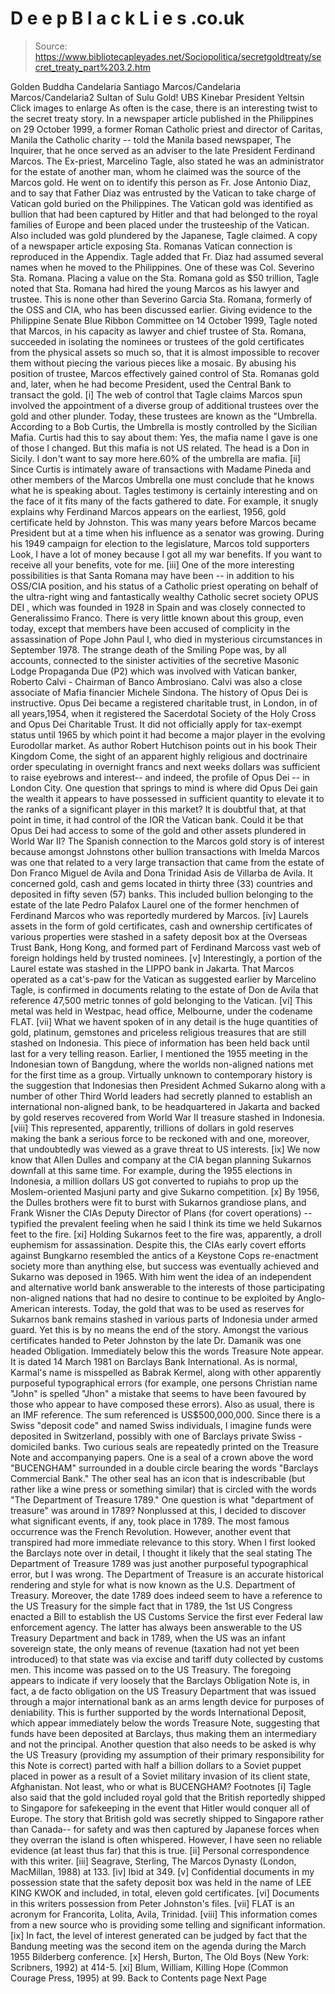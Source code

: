 # D e e p B l a c k L i e s .co.uk

> Source: https://www.bibliotecapleyades.net/Sociopolitica/secretgoldtreaty/secret_treaty_part%203.2.htm

Golden Buddha
Candelaria Santiago
Marcos/Candelaria
Marcos/Candelaria2
Sultan of Sulu
Gold! UBS Kinebar
President Yeltsin
Click images to enlarge
As often is the case, there is an interesting twist to the secret treaty story. In a newspaper article published in the Philippines on 29 October 1999, a former Roman Catholic priest and director of Caritas, Manila the Catholic charity -- told the Manila based newspaper, The Inquirer, that he once served as an adviser to the late President Ferdinand Marcos. The Ex-priest, Marcelino Tagle, also stated he was an administrator for the estate of another man, whom he claimed was the source of the Marcos gold.
He went on to identify this person as Fr. Jose Antonio Diaz, and to say that Father Diaz was entrusted by the Vatican to take charge of Vatican gold buried on the Philippines. The Vatican gold was identified as bullion that had been captured by Hitler and that had belonged to the royal families of Europe and been placed under the trusteeship of the Vatican. Also included was gold plundered by the Japanese, Tagle claimed. A copy of a newspaper article exposing Sta. Romanas Vatican connection is reproduced in the Appendix.
Tagle added that Fr. Diaz had assumed several names when he moved to the Philippines. One of these was Col. Severino Sta. Romana. Placing a value on the Sta. Romana gold as $50 trillion, Tagle noted that Sta. Romana had hired the young Marcos as his lawyer and trustee. This is none other than Severino Garcia Sta. Romana, formerly of the OSS and CIA, who has been discussed earlier.
Giving evidence to the Philippine Senate Blue Ribbon Committee on 14 October 1999, Tagle noted that Marcos, in his capacity as lawyer and chief trustee of Sta. Romana, succeeded in isolating the nominees or trustees of the gold certificates from the physical assets so much so, that it is almost impossible to recover them without piecing the various pieces like a mosaic. By abusing his position of trustee, Marcos effectively gained control of Sta. Romanas gold and, later, when he had become President, used the Central Bank to transact the gold. [i]
The web of control that Tagle claims Marcos spun involved the appointment of a diverse group of additional trustees over the gold and other plunder. Today, these trustees are known as the "Umbrella. According to a Bob Curtis, the Umbrella is mostly controlled by the Sicilian Mafia. Curtis had this to say about them: Yes, the mafia name I gave is one of those I changed. But this mafia is not US related. The head is a Don in Sicily. I don't want to say more here.60% of the umbrella are mafia. [ii] Since Curtis is intimately aware of transactions with Madame Pineda and other members of the Marcos Umbrella one must conclude that he knows what he is speaking about.
Tagles testimony is certainly interesting and on the face of it fits many of the facts gathered to date. For example, it snugly explains why Ferdinand Marcos appears on the earliest, 1956, gold certificate held by Johnston. This was many years before Marcos became President but at a time when his influence as a senator was growing. During his 1949 campaign for election to the legislature, Marcos told supporters Look, I have a lot of money because I got all my war benefits. If you want to receive all your benefits, vote for me. [iii]
One of the more interesting possibilities is that Santa Romana may have been -- in addition to his OSS/CIA position, and his status of a Catholic priest operating on behalf of the ultra-right wing and fantastically wealthy Catholic secret society OPUS DEI , which was founded in 1928 in Spain and was closely connected to Generalissimo Franco. There is very little known about this group, even today, except that members have been accused of complicity in the assassination of Pope John Paul I, who died in mysterious circumstances in September 1978. The strange death of the Smiling Pope was, by all accounts, connected to the sinister activities of the secretive Masonic Lodge Propaganda Due (P2) which was involved with Vatican banker, Roberto Calvi - Chairman of Banco Ambrosiano. Calvi was also a close associate of Mafia financier Michele Sindona.
The history of Opus Dei is instructive. Opus Dei became a registered charitable trust, in London, in of all years,1954, when it registered the Sacerdotal Society of the Holy Cross and Opus Dei Charitable Trust. It did not officially apply for tax-exempt status until 1965 by which point it had become a major player in the evolving Eurodollar market. As author Robert Hutchison points out in his book Their Kingdom Come, the sight of an apparent highly religious and doctrinaire order speculating in overnight francs and next weeks dollars was sufficient to raise eyebrows and interest-- and indeed, the profile of Opus Dei -- in London City. One question that springs to mind is where did Opus Dei gain the wealth it appears to have possessed in sufficient quantity to elevate it to the ranks of a significant player in this market? It is doubtful that, at that point in time, it had control of the IOR the Vatican bank. Could it be that Opus Dei had access to some of the gold and other assets plundered in World War II?
The Spanish connection to the Marcos gold story is of interest because amongst Johnstons other bullion transactions with Imelda Marcos was one that related to a very large transaction that came from the estate of Don Franco Miguel de Avila and Dona Trinidad Asis de Villarba de Avila. It concerned gold, cash and gems located in thirty three (33) countries and deposited in fifty seven (57) banks. This included bullion belonging to the estate of the late Pedro Palafox Laurel one of the former henchmen of Ferdinand Marcos who was reportedly murdered by Marcos. [iv] Laurels assets in the form of gold certificates, cash and ownership certificates of various properties were stashed in a safety deposit box at the Overseas Trust Bank, Hong Kong, and formed part of Ferdinand Marcoss vast web of foreign holdings held by trusted nominees. [v] Interestingly, a portion of the Laurel estate was stashed in the LIPPO bank in Jakarta.
That Marcos operated as a cat's-paw for the Vatican as suggested earlier by Marcelino Tagle, is confirmed in documents relating to the estate of Don de Avila that reference 47,500 metric tonnes of gold belonging to the Vatican. [vi] This metal was held in Westpac, head office, Melbourne, under the codename FLAT. [vii]
What we havent spoken of in any detail is the huge quantities of gold, platinum, gemstones and priceless religious treasures that are still stashed on Indonesia. This piece of information has been held back until last for a very telling reason. Earlier, I mentioned the 1955 meeting in the Indonesian town of Bangdung, where the worlds non-aligned nations met for the first time as a group. Virtually unknown to contemporary history is the suggestion that Indonesias then President Achmed Sukarno along with a number of other Third World leaders had secretly planned to establish an international non-aligned bank, to be headquartered in Jakarta and backed by gold reserves recovered from World War II treasure stashed in Indonesia. [viii] This represented, apparently, trillions of dollars in gold reserves making the bank a serious force to be reckoned with and one, moreover, that undoubtedly was viewed as a grave threat to US interests. [ix]
We now know that Allen Dulles and company at the CIA began planning Sukarnos downfall at this same time. For example, during the 1955 elections in Indonesia, a million dollars US got converted to rupiahs to prop up the Moslem-oriented Masjuni party and give Sukarno competition. [x]
By 1956, the Dulles brothers were fit to burst with Sukarnos grandiose plans, and Frank Wisner the CIAs Deputy Director of Plans (for covert operations) -- typified the prevalent feeling when he said I think its time we held Sukarnos feet to the fire. [xi] Holding Sukarnos feet to the fire was, apparently, a droll euphemism for assassination. Despite this, the CIAs early covert efforts against Bungkarno resembled the antics of a Keystone Cops re-enactment society more than anything else, but success was eventually achieved and Sukarno was deposed in 1965.
With him went the idea of an independent and alternative world bank answerable to the interests of those participating non-aligned nations that had no desire to continue to be exploited by Anglo-American interests. Today, the gold that was to be used as reserves for Sukarnos bank remains stashed in various parts of Indonesia under armed guard.
Yet this is by no means the end of the story. Amongst the various certificates handed to Peter Johnston by the late Dr. Damanik was one headed Obligation. Immediately below this the words Treasure Note appear. It is dated 14 March 1981 on Barclays Bank International. As is normal, Karmal's name is misspelled as Babrak Kermel, along with other apparently purposeful typographical errors (for example, one persons Christian name "John" is spelled "Jhon" a mistake that seems to have been favoured by those who appear to have composed these errors). Also as usual, there is an IMF reference. The sum referenced is US$500,000,000. Since there is a Swiss "deposit code" and named Swiss individuals, I imagine funds were deposited in Switzerland, possibly with one of Barclays private Swiss - domiciled banks. Two curious seals are repeatedly printed on the Treasure Note and accompanying papers. One is a seal of a crown above the word "BUCENGHAM" surrounded in a double circle bearing the words "Barclays Commercial Bank." The other seal has an icon that is indescribable (but rather like a wine press or something similar) that is circled with the words "The Department of Treasure 1789." One question is what "department of treasure" was around in 1789?
Nonplussed at this, I decided to discover what significant events, if any, took place in 1789. The most famous occurrence was the French Revolution. However, another event that transpired had more immediate relevance to this story. When I first looked the Barclays note over in detail, I thought it likely that the seal stating The Department of Treasure 1789 was just another purposeful typographical error, but I was wrong. The Department of Treasure is an accurate historical rendering and style for what is now known as the U.S. Department of Treasury. Moreover, the date 1789 does indeed seem to have a reference to the US Treasury for the simple fact that in 1789, the 1st US Congress enacted a Bill to establish the US
Customs Service the first ever Federal law enforcement agency. The latter has always been answerable to the US Treasury Department and back in 1789, when the US was an infant sovereign state, the only means of revenue (taxation had not yet been introduced) to that state was via excise and tariff duty collected by customs men. This income was passed on to the US Treasury.
The foregoing appears to indicate if very loosely that the Barclays Obligation Note is, in fact, a de facto obligation on the US Treasury Department that was issued through a major international bank as an arms length device for purposes of deniability. This is further supported by the words International Deposit, which appear immediately below the words Treasure Note, suggesting that funds have been deposited at Barclays, thus making them an intermediary and not the principal.
Another question that also needs to be asked is why the US Treasury (providing my assumption of their primary responsibility for this Note is correct) parted with half a billion dollars to a Soviet puppet placed in power as a result of a Soviet military invasion of its client state, Afghanistan.
Not least, who or what is BUCENGHAM?
Footnotes
[i] Tagle also said that the gold included royal gold that the British reportedly shipped to Singapore for safekeeping in the event that Hitler would conquer all of Europe. The story that British gold was secretly shipped to Singapore rather than Canada-- for safety and was then captured by Japanese forces when they overran the island is often whispered. However, I have seen no reliable evidence (at least thus far) that this is true.
[ii] Personal correspondence with this writer.
[iii] Seagrave, Sterling, The Marcos Dynasty (London, MacMillan, 1988) at 133.
[iv] Ibid at 349.
[v] Confidential documents in my possession state that the safety deposit box was held in the name of LEE KING KWOK and included, in total, eleven gold certificates.
[vi] Documents in this writers possession from Peter Johnston's files.
[vii] FLAT is an acronym for Francorita, Lolita, Avila, Trinidad.
[viii] This information comes from a new source who is providing some telling and significant information.
[ix] In fact, the level of interest generated can be judged by fact that the Bandung meeting was the second item on the agenda during the March 1955 Bilderberg conference.
[x] Hersh, Burton, The Old Boys (New York: Scribners, 1992) at 414-5.
[xi] Blum, William, Killing Hope (Common Courage Press, 1995) at 99.
Back to Contents page
Next Page
